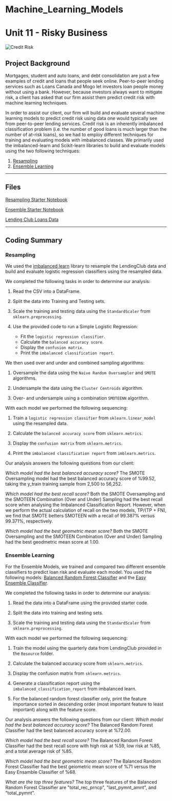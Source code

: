 # Machine_Learning_Models

# Unit 11 - Risky Business
 
![Credit Risk](Images/credit-risk.jpg)

## Project Background

Mortgages, student and auto loans, and debt consolidation are just a few examples of credit and loans that people seek online. Peer-to-peer lending services such as Loans Canada and Mogo let investors loan people money without using a bank. However, because investors always want to mitigate risk, a client has asked that our firm assist them predict credit risk with machine learning techniques.

In order to assist our client, our firm will build and evaluate several machine learning models to predict credit risk using data one would typically see from peer-to-peer lending services. Credit risk is an inherently imbalanced classification problem (i.e. the number of good loans is much larger than the number of at-risk loans), so we had to employ different techniques for training and evaluating models with imbalanced classes. We primarily used the imbalanced-learn and Scikit-learn libraries to build and evaluate models using the two following techniques:

1. [Resampling](#Resampling)
2. [Ensemble Learning](#Ensemble-Learning)

- - -

## Files

[Resampling Starter Notebook](Starter_Code/credit_risk_resampling.ipynb)

[Ensemble Starter Notebook](Starter_Code/credit_risk_ensemble.ipynb)

[Lending Club Loans Data](Resources/LoanStats_2019Q1.csv.zip)

- - -

## Coding Summary

### Resampling

We used the [imbalanced learn](https://imbalanced-learn.readthedocs.io) library to resample the LendingClub data and build and evaluate logistic regression classifiers using the resampled data.

We completed the following tasks in order to determine our analysis:

1. Read the CSV into a DataFrame.

2. Split the data into Training and Testing sets.

3. Scale the training and testing data using the `StandardScaler` from `sklearn.preprocessing`.

4. Use the provided code to run a Simple Logistic Regression:
    * Fit the `logistic regression classifier`.
    * Calculate the `balanced accuracy score`.
    * Display the `confusion matrix`.
    * Print the `imbalanced classification report`.

We then used over and under and combined sampling algorithms:

1. Oversample the data using the `Naive Random Oversampler` and `SMOTE` algorithms.

2. Undersample the data using the `Cluster Centroids` algorithm.

3. Over- and undersample using a combination `SMOTEENN` algorithm.


With each model we performed the following sequencing:

1. Train a `logistic regression classifier` from `sklearn.linear_model` using the resampled data.

2. Calculate the `balanced accuracy score` from `sklearn.metrics`.

3. Display the `confusion matrix` from `sklearn.metrics`.

4. Print the `imbalanced classification report` from `imblearn.metrics`.


Our analysis answers the following questions from our client:

*Which model had the best balanced accuracy score?*
The SMOTE Oversampling model had the best balanced accuracy score of %99.52, taking the y_train training sample from 2,500 to 56,252.

*Which model had the best recall score?*
Both the SMOTE Oversampling and the SMOTEEN Combination (Over and Under) Sampling had the best recall score when analysing the Imbalanced Classification Report. However, when we perform the actual calculation of recall on the two models, TP/(TP + FN), we find that SMOTE betters SMOTEEN with a recall of 99.387% versus 99.371%, respectively.

*Which model had the best geometric mean score?*
Both the SMOTE Oversampling and the SMOTEEN Combination (Over and Under) Sampling had the best geodmetric mean score at 1.00.

### Ensemble Learning

For the Ensemble Models, we trained and compared two different ensemble classifiers to predict loan risk and evaluate each model. You used the following models: [Balanced Random Forest Classifier](https://imbalanced-learn.org/stable/references/generated/imblearn.ensemble.BalancedRandomForestClassifier.html) and the [Easy Ensemble Classifier](https://imbalanced-learn.org/stable/references/generated/imblearn.ensemble.EasyEnsembleClassifier.html). 

We completed the following tasks in order to determine our analysis:

1. Read the data into a DataFrame using the provided starter code.

2. Split the data into training and testing sets.

3. Scale the training and testing data using the `StandardScaler` from `sklearn.preprocessing`.


With each model we performed the following sequencing:

1. Train the model using the quarterly data from LendingClub provided in the `Resource` folder.

2. Calculate the balanced accuracy score from `sklearn.metrics`.

3. Display the confusion matrix from `sklearn.metrics`.

4. Generate a classification report using the `imbalanced_classification_report` from imbalanced learn.

5. For the balanced random forest classifier only, print the feature importance sorted in descending order (most important feature to least important) along with the feature score.


Our analysis answers the following questions from our client:
*Which model had the best balanced accuracy score?*
The Balanced Random Forest Classifier had the best balanced accuracy score at %72.00.

*Which model had the best recall score?*
The Balanced Random Forest Classifier had the best recall score with high risk at %59, low risk at %85, and a total average risk of %85.

*Which model had the best geometric mean score?*
The Balanced Random Forest Classifier had the best geiometric mean score of %71 versus the Easy Ensamble Classifier of %68.

*What are the top three features?*
The top three features of the Balanced Random Forest Classifier are "total_rec_prncp", "last_pymnt_amnt", and "total_pymnt".
